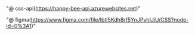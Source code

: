 "@ css-api(https://happy-bee-api.azurewebsites.net)"
<!-- ![GitHub branch checks state](https://img.shields.io/github/checks-status/css-saler-system/css-api-ver2/develop?color=green) -->
"@ figma(https://www.figma.com/file/IbtI5Kdh8rf5YnJPvhIJiU/CSS?node-id=0%3A1)"
